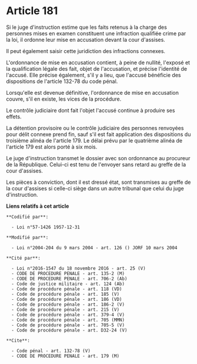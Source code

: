 # Article 181

Si le juge d'instruction estime que les faits retenus à la charge des personnes mises en examen constituent une infraction
qualifiée crime par la loi, il ordonne leur mise en accusation devant la cour d'assises.

Il peut également saisir cette juridiction des infractions connexes.

L'ordonnance de mise en accusation contient, à peine de nullité, l'exposé et la qualification légale des fait, objet de
l'accusation, et précise l'identité de l'accusé. Elle précise également, s'il y a lieu, que l'accusé bénéficie des
dispositions de l'article 132-78 du code pénal.

Lorsqu'elle est devenue définitive, l'ordonnance de mise en accusation couvre, s'il en existe, les vices de la procédure.

Le contrôle judiciaire dont fait l'objet l'accusé continue à produire ses effets.

La détention provisoire ou le contrôle judiciaire des personnes renvoyées pour délit connexe prend fin, sauf s'il est fait
application des dispositions du troisième alinéa de l'article 179. Le délai prévu par le quatrième alinéa de l'article 179
est alors porté à six mois.

Le juge d'instruction transmet le dossier avec son ordonnance au procureur de la République. Celui-ci est tenu de l'envoyer
sans retard au greffe de la cour d'assises.

Les pièces à conviction, dont il est dressé état, sont transmises au greffe de la cour d'assises si celle-ci siège dans un
autre tribunal que celui du juge d'instruction.

**Liens relatifs à cet article**

	**Codifié par**:

	  - Loi n°57-1426 1957-12-31

	**Modifié par**:

	  - Loi n°2004-204 du 9 mars 2004 - art. 126 () JORF 10 mars 2004

	**Cité par**:

	  - Loi n°2016-1547 du 18 novembre 2016 - art. 25 (V)
	  - CODE DE PROCEDURE PENALE - art. 135-2 (M)
	  - CODE DE PROCEDURE PENALE - art. 706-2 (Ab)
	  - Code de justice militaire - art. 124 (Ab)
	  - Code de procédure pénale - art. 118 (VD)
	  - Code de procédure pénale - art. 185 (V)
	  - Code de procédure pénale - art. 186 (VD)
	  - Code de procédure pénale - art. 186-2 (V)
	  - Code de procédure pénale - art. 215 (V)
	  - Code de procédure pénale - art. 379-4 (V)
	  - Code de procédure pénale - art. 705 (MMN)
	  - Code de procédure pénale - art. 705-5 (V)
	  - Code de procédure pénale - art. D32-24 (V)

	**Cite**:

	  - Code pénal - art. 132-78 (V)
	  - CODE DE PROCEDURE PENALE - art. 179 (M)
